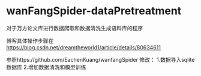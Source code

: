 # wanFangSpider-dataPretreatment
对于万方论文库进行数据爬取和数据清洗生成语料库的程序

博客具体操作步骤在 https://blog.csdn.net/dreamtheworld1/article/details/80634611

参照https://github.com/EachenKuang/wanfangSpider
修改： 1.数据导入sqlite数据库
      2.增加数据清洗和模型训练
